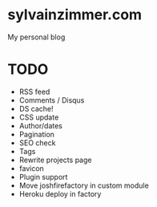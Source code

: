 sylvainzimmer.com
=================

My personal blog

TODO
====

 - RSS feed
 - Comments / Disqus
 - DS cache!
 - CSS update
 - Author/dates
 - Pagination
 - SEO check
 - Tags
 - Rewrite projects page
 - favicon
 - Plugin support
 - Move joshfirefactory in custom module
 - Heroku deploy in factory